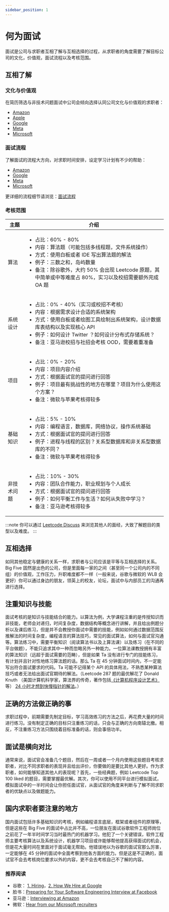 ```yaml
---
sidebar_position: 1
---
```


# 何为面试

面试是公司与求职者互相了解与互相选择的过程，从求职者的角度需要了解目标公司的文化，价值观，面试流程以及考核范围。

## 互相了解

### 文化与价值观

在简历筛选与非技术问题面试中公司会倾向选择认同公司文化与价值观的求职者：

- [Amazon](https://www.aboutamazon.com/about-us)
- [Apple](https://www.apple.com/careers/us/shared-values.html)
- [Google](https://about.google/)
- [Meta](https://www.metacareers.com/facebook-life/)
- [Microsoft](https://www.microsoft.com/en-us/about/values)

### 面试流程

了解面试的流程大方向，对求职时间安排，设定学习计划有不少的帮助：

- [Amazon](https://www.amazon.jobs/en/landing_pages/interviewing-at-amazon)
- [Google](https://careers.google.com/how-we-hire/)
- [Meta](https://www.metacareers.com/swe-prep-onsite/)
- [Microsoft](https://careers.microsoft.com/us/en/interviewtips)

更详细的流程细节请浏览：[面试流程](面试流程.md)

### 考核范围

| 主题        | 介绍 |
| ----------- | ---- |
| 算法        | <ul><li>占比：60% - 80%</li><li>内容：算法题（可能包括多线程题，文件系统操作）</li><li>方式：使用白板或者 IDE 写出算法题的解法</li><li>例子：三数之和，岛屿数量</li><li>备注：除谷歌外，大约 50% 会出现 Leetcode 原题，其中简单或中等难度占 80%，实习以及校招需要额外完成 OA 题</li></ul>|
| 系统设计    | <ul><li>占比：0% - 40%（实习或校招不考核）</li><li>内容：根据需求设计合适的系统架构</li><li>方式：使用白板或者绘图工具绘制出系统架构，设计数据库表结构以及实现核心 API</li><li>例子：如何设计 Twitter ？如何设计分布式存储系统？</li><li>备注：亚马逊校招与社招会考核 OOD，需要着重准备</li></ul>|
| 项目        | <ul><li>占比：0% - 20%</li><li>内容：项目内容介绍</li><li>方式：根据面试官的提问进行回答</li><li>例子：项目最有挑战性的地方在哪里？项目为什么使用这个方案？</li><li>备注：微软与苹果考核得较多</li></ul>|
| 基础知识    | <ul><li>占比：5% - 10%</li><li>内容：编程语言，数据库，网络协议，操作系统基础</li><li>方式：根据面试官的提问进行回答</li><li>例子：进程与线程的区别？关系型数据库和非关系型数据库的不同？</li><li>备注：微软与苹果考核得较多</li></ul>|
| 非技术问题   | <ul><li>占比：10% - 30%</li><li>内容：团队合作能力，职业规划与个人成长</li><li>方式：根据面试官的提问进行回答</li><li>例子：如何平衡工作与生活？如何从失败中学习？</li><li>备注：亚马逊考核得较多</li></ul>|

:::note
你可以通过 [Leetcode Discuss](https://leetcode.com/discuss/interview-question?currentPage=1&orderBy=hot&query=) 来浏览其他人的面经，大致了解题目的类型以及难度。
:::


## 互相选择

如同其他稳定与健康的关系一样，求职者与公司应该是平等与互相选择的关系。Big Five 固然是出色的公司，但是里面每一家的之间（甚至同一个公司内的不同组）的价值观，工作压力，升职难度都不一样（一般来说，谷歌与微软的 WLB 会更好）你可以通过身边的朋友，领英上的校友，论坛，面试中与内部员工的沟通再进行选择。

## 注重知识与技能

面试考核的是知识与技能结合的能力。以算法为例，大学课程注重的是传授知识而非技能，老师会对递归，时间复杂度，数据结构等概念进行讲解，并且给出例题分析以及课后练习，但是并不会教授你面试中需要的技能，例如如何通过数据范围反推解法的时间复杂度，编程语言的算法技巧，常见的面试算法，如何与面试官沟通等。算法练习中，需要平衡知识（阅读算法书以及上算法课）以及练习（在不同的平台做题），不能只追求其中一种而忽略另外一种能力。一位算法课教授拥有丰富的算法知识（远超于面试需要的范畴），但是如果 Ta 没有进行专门的技能练习，有计划并且针对性地练习算法题的话。那么 Ta 在 45 分钟面试时间内，不一定能写出符合面试要求的代码。Ta 可能不记得某个 API 的具体用法，不熟悉某种算法技巧或者无法给出面试官期待的解法。（Leetcode 287 题的最优解花了 Donald Knuth （美国计算机科学家，算法界的传奇，著作包括[《计算机程序设计艺术》](https://book.douban.com/subject/2568362/)等） [24 小时才想到快慢指针的解法](https://keithschwarz.com/interesting/code/?dir=find-duplicate)。）

## 正确的方法做正确的事
求职过程中，前期需要先制定目标，学习高效练习的方法之后，再花费大量的时间进行练习。没有制定正确的目标只注重练习的话，只会与正确的方向南辕北撤。相反，不注重练习方法只围绕着目标准备的话，则会事倍功半。

## 面试是横向对比

通常来说，面试官会准备几个题目，然后在一周或者一个月内使用这些题目考核求职者，对比不同求职者的表现并且给出评价，你要做的是要比其他人更好。作为求职者，如何能够知道其他人的表现呢？首先，一些经典题，例如 Leetcode Top 100 liked 的题目，需要掌握最优解。其次，你可以使用不同平台进行模拟面试，模拟面试中的一半时间会让你担任面试官，从面试官的角度来判断与了解不同求职者的优缺点以及做题能力。

## 国内求职者要注意的地方

国内面试包括许多基础知识的考核，例如编程语言底层，框架或者组件的原理等，但是这些在 Big Five 的面试中占比并不高，一位朋友在面试谷歌软件工程师岗位之前花了一年半时间学习当时最热门的机器学习。他犯了一个关键错误，软件工程师主要考核算法以及系统设计，机器学习项目或许能够帮他提高获得面试的机会，但是花大量时间在里面对于面试毫无帮助。他错误地以为谷歌的面试官那么厉害，一定能够在 45 分钟的面试中全面考察到他各方面的能力。但是这是不正确的，面试官不会去考核岗位要求以外的内容，更不会去考核自己不了解的内容。


### 推荐阅读

- 谷歌： [1. Hiring](https://rework.withgoogle.com/subjects/hiring/)，[2. How We Hire at Google](https://www.youtube.com/watch?v=zhUgaKb0s5A&t=1s)
- 脸书：[Preparing for Your Software Engineering Interview at Facebook](https://www.facebook.com/careers/life/preparing-for-your-software-engineering-interview-at-facebook)
- 亚马逊：[Interviewing at Amazon](https://www.amazon.jobs/en/landing_pages/interviewing-at-amazon)
- 微软：[Hear from our Microsoft recruiters](https://careers.microsoft.com/u/us/en/interviewtips)
